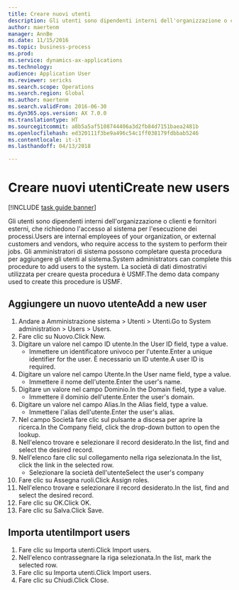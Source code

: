 ```yaml
--- 
title: Creare nuovi utenti
description: Gli utenti sono dipendenti interni dell'organizzazione o clienti e fornitori esterni, che richiedono l'accesso al sistema per l'esecuzione dei processi.
author: maertenm
manager: AnnBe
ms.date: 11/15/2016
ms.topic: business-process
ms.prod: 
ms.service: dynamics-ax-applications
ms.technology: 
audience: Application User
ms.reviewer: sericks
ms.search.scope: Operations
ms.search.region: Global
ms.author: maertenm
ms.search.validFrom: 2016-06-30
ms.dyn365.ops.version: AX 7.0.0
ms.translationtype: HT
ms.sourcegitcommit: a8b5a5af5108744406a3d2fb84d7151baea2481b
ms.openlocfilehash: ed320111f3be9a496c54c1ff038179fdbbab5246
ms.contentlocale: it-it
ms.lasthandoff: 04/13/2018

---
```

# <a name="create-new-users"></a><span data-ttu-id="08e3b-103">Creare nuovi utenti</span><span class="sxs-lookup"><span data-stu-id="08e3b-103">Create new users</span></span>

[!INCLUDE [task guide banner](../../includes/task-guide-banner.md)]

<span data-ttu-id="08e3b-104">Gli utenti sono dipendenti interni dell'organizzazione o clienti e fornitori esterni, che richiedono l'accesso al sistema per l'esecuzione dei processi.</span><span class="sxs-lookup"><span data-stu-id="08e3b-104">Users are internal employees of your organization, or external customers and vendors, who require access to the system to perform their jobs.</span></span> <span data-ttu-id="08e3b-105">Gli amministratori di sistema possono completare questa procedura per aggiungere gli utenti al sistema.</span><span class="sxs-lookup"><span data-stu-id="08e3b-105">System administrators can complete this procedure to add users to the system.</span></span> <span data-ttu-id="08e3b-106">La società di dati dimostrativi utilizzata per creare questa procedura è USMF.</span><span class="sxs-lookup"><span data-stu-id="08e3b-106">The demo data company used to create this procedure is USMF.</span></span> 


## <a name="add-a-new-user"></a><span data-ttu-id="08e3b-107">Aggiungere un nuovo utente</span><span class="sxs-lookup"><span data-stu-id="08e3b-107">Add a new user</span></span>
1. <span data-ttu-id="08e3b-108">Andare a Amministrazione sistema > Utenti > Utenti.</span><span class="sxs-lookup"><span data-stu-id="08e3b-108">Go to System administration > Users > Users.</span></span>
2. <span data-ttu-id="08e3b-109">Fare clic su Nuovo.</span><span class="sxs-lookup"><span data-stu-id="08e3b-109">Click New.</span></span>
3. <span data-ttu-id="08e3b-110">Digitare un valore nel campo ID utente.</span><span class="sxs-lookup"><span data-stu-id="08e3b-110">In the User ID field, type a value.</span></span>
    * <span data-ttu-id="08e3b-111">Immettere un identificatore univoco per l'utente.</span><span class="sxs-lookup"><span data-stu-id="08e3b-111">Enter a unique identifier for the user.</span></span> <span data-ttu-id="08e3b-112">È necessario un ID utente.</span><span class="sxs-lookup"><span data-stu-id="08e3b-112">A user ID is required.</span></span>  
4. <span data-ttu-id="08e3b-113">Digitare un valore nel campo Utente.</span><span class="sxs-lookup"><span data-stu-id="08e3b-113">In the User name field, type a value.</span></span>
    * <span data-ttu-id="08e3b-114">Immettere il nome dell'utente.</span><span class="sxs-lookup"><span data-stu-id="08e3b-114">Enter the user's name.</span></span>  
5. <span data-ttu-id="08e3b-115">Digitare un valore nel campo Dominio.</span><span class="sxs-lookup"><span data-stu-id="08e3b-115">In the Domain field, type a value.</span></span>
    * <span data-ttu-id="08e3b-116">Immettere il dominio dell'utente.</span><span class="sxs-lookup"><span data-stu-id="08e3b-116">Enter the user's domain.</span></span>  
6. <span data-ttu-id="08e3b-117">Digitare un valore nel campo Alias.</span><span class="sxs-lookup"><span data-stu-id="08e3b-117">In the Alias field, type a value.</span></span>
    * <span data-ttu-id="08e3b-118">Immettere l'alias dell'utente.</span><span class="sxs-lookup"><span data-stu-id="08e3b-118">Enter the user's alias.</span></span>  
7. <span data-ttu-id="08e3b-119">Nel campo Società fare clic sul pulsante a discesa per aprire la ricerca.</span><span class="sxs-lookup"><span data-stu-id="08e3b-119">In the Company field, click the drop-down button to open the lookup.</span></span>
8. <span data-ttu-id="08e3b-120">Nell'elenco trovare e selezionare il record desiderato.</span><span class="sxs-lookup"><span data-stu-id="08e3b-120">In the list, find and select the desired record.</span></span>
9. <span data-ttu-id="08e3b-121">Nell'elenco fare clic sul collegamento nella riga selezionata.</span><span class="sxs-lookup"><span data-stu-id="08e3b-121">In the list, click the link in the selected row.</span></span>
    * <span data-ttu-id="08e3b-122">Selezionare la società dell'utente</span><span class="sxs-lookup"><span data-stu-id="08e3b-122">Select the user's company</span></span>  
10. <span data-ttu-id="08e3b-123">Fare clic su Assegna ruoli.</span><span class="sxs-lookup"><span data-stu-id="08e3b-123">Click Assign roles.</span></span>
11. <span data-ttu-id="08e3b-124">Nell'elenco trovare e selezionare il record desiderato.</span><span class="sxs-lookup"><span data-stu-id="08e3b-124">In the list, find and select the desired record.</span></span>
12. <span data-ttu-id="08e3b-125">Fare clic su OK.</span><span class="sxs-lookup"><span data-stu-id="08e3b-125">Click OK.</span></span>
13. <span data-ttu-id="08e3b-126">Fare clic su Salva.</span><span class="sxs-lookup"><span data-stu-id="08e3b-126">Click Save.</span></span>

## <a name="import-users"></a><span data-ttu-id="08e3b-127">Importa utenti</span><span class="sxs-lookup"><span data-stu-id="08e3b-127">Import users</span></span>
1. <span data-ttu-id="08e3b-128">Fare clic su Importa utenti.</span><span class="sxs-lookup"><span data-stu-id="08e3b-128">Click Import users.</span></span>
2. <span data-ttu-id="08e3b-129">Nell'elenco contrassegnare la riga selezionata.</span><span class="sxs-lookup"><span data-stu-id="08e3b-129">In the list, mark the selected row.</span></span>
3. <span data-ttu-id="08e3b-130">Fare clic su Importa utenti.</span><span class="sxs-lookup"><span data-stu-id="08e3b-130">Click Import users.</span></span>
4. <span data-ttu-id="08e3b-131">Fare clic su Chiudi.</span><span class="sxs-lookup"><span data-stu-id="08e3b-131">Click Close.</span></span>


